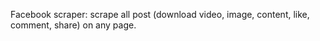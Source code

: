 Facebook scraper: scrape all post (download video, image, content, like, comment, share) on any page.

